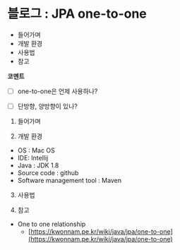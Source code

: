 # 블로그 : JPA one-to-one
* 들어가며
* 개발 환경
* 사용법
* 참고

**코멘트**
- [ ] one-to-one은 언제 사용하나?

- [ ] 단방향, 양방향이 있나?

1. 들어가며

2. 개발 환경

* OS : Mac OS
* IDE: Intellij
* Java : JDK 1.8
* Source code : github
* Software management tool : Maven

3. 사용법

4. 참고

* One to one relationship
	* [https://kwonnam.pe.kr/wiki/java/jpa/one-to-one](https://kwonnam.pe.kr/wiki/java/jpa/one-to-one)